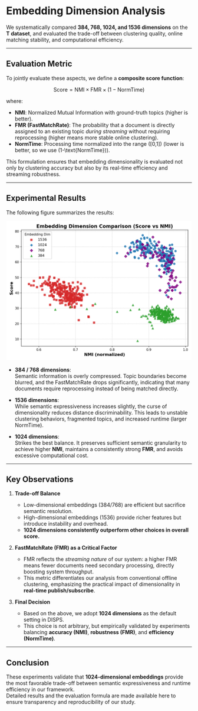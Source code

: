 # Embedding Dimension Analysis

We systematically compared **384, 768, 1024, and 1536 dimensions** on the **T dataset**, and evaluated the trade-off between clustering quality, online matching stability, and computational efficiency.

---

## Evaluation Metric

To jointly evaluate these aspects, we define a **composite score function**:

$$
\text{Score} = \text{NMI} \times \text{FMR} \times (1 - \text{NormTime})
$$


where:  
- **NMI**: Normalized Mutual Information with ground-truth topics (higher is better).  
- **FMR (FastMatchRate)**: The probability that a document is directly assigned to an existing topic *during streaming* without requiring reprocessing (higher means more stable online clustering).  
- **NormTime**: Processing time normalized into the range \([0,1]\) (lower is better, so we use \(1-\text{NormTime}\)).  

This formulation ensures that embedding dimensionality is evaluated not only by clustering accuracy but also by its real-time efficiency and streaming robustness.

---

## Experimental Results

The following figure summarizes the results:

![Embedding Dimension Comparison](./figs/embedding_score_vs_nmi.png)

- **384 / 768 dimensions**:  
  Semantic information is overly compressed. Topic boundaries become blurred, and the FastMatchRate drops significantly, indicating that many documents require reprocessing instead of being matched directly.  

- **1536 dimensions**:  
  While semantic expressiveness increases slightly, the curse of dimensionality reduces distance discriminability. This leads to unstable clustering behaviors, fragmented topics, and increased runtime (larger NormTime).  

- **1024 dimensions**:  
  Strikes the best balance. It preserves sufficient semantic granularity to achieve higher **NMI**, maintains a consistently strong **FMR**, and avoids excessive computational cost.  

---

## Key Observations

1. **Trade-off Balance**  
   - Low-dimensional embeddings (384/768) are efficient but sacrifice semantic resolution.  
   - High-dimensional embeddings (1536) provide richer features but introduce instability and overhead.  
   - **1024 dimensions consistently outperform other choices in overall score.**

2. **FastMatchRate (FMR) as a Critical Factor**  
   - FMR reflects the *streaming nature* of our system: a higher FMR means fewer documents need secondary processing, directly boosting system throughput.  
   - This metric differentiates our analysis from conventional offline clustering, emphasizing the practical impact of dimensionality in **real-time publish/subscribe**.

3. **Final Decision**  
   - Based on the above, we adopt **1024 dimensions** as the default setting in DISPS.  
   - This choice is not arbitrary, but empirically validated by experiments balancing **accuracy (NMI)**, **robustness (FMR)**, and **efficiency (NormTime)**.

---

## Conclusion

These experiments validate that **1024-dimensional embeddings** provide the most favorable trade-off between semantic expressiveness and runtime efficiency in our framework.  
Detailed results and the evaluation formula are made available here to ensure transparency and reproducibility of our study.
